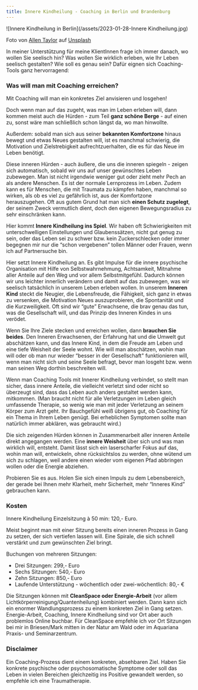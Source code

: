 ```yaml
---
title: Innere Kindheilung - Coaching in Berlin und Brandenburg
---
```


![Innere Kindheilung in Berlin](/assets/2023-01-28-Innere Kindheilung.jpg)

Foto von <a href="https://unsplash.com/es/@allentaylorjr?utm_source=unsplash&utm_medium=referral&utm_content=creditCopyText">Allen Taylor</a> auf <a href="https://unsplash.com/de/fotos/dAMvcGb8Vog?utm_source=unsplash&utm_medium=referral&utm_content=creditCopyText">Unsplash</a>
  
In meiner Unterstützung für meine KlientInnen frage ich immer danach, wo wollen Sie seelisch hin? Was wollen Sie wirklich erleben, wie Ihr Leben seelisch gestalten? Wie soll es genau sein? Dafür eignen sich Coaching-Tools ganz hervorragend: 


### Was will man mit Coaching erreichen? 
Mit Coaching will man ein konkretes Ziel anvisieren und losgehen! 


Doch wenn man auf das zugeht, was man im Leben erleben will, dann kommen meist auch die Hürden - zum Teil **ganz schöne Berge** - auf einen zu, sonst wäre man schließlich schon längst da, wo man hinwollte. 


Außerdem: sobald man sich aus seiner **bekannten Komfortzone** hinaus bewegt und etwas Neues gestalten will, ist es manchmal schwierig, die Motivation und Zielstrebigkeit aufrechtzuerhalten, die es für das Neue im Leben benötigt.  


Diese inneren Hürden - auch äußere, die uns die inneren spiegeln - zeigen sich automatisch, sobald wir uns auf unser gewünschtes Leben zubewegen. Man ist nicht irgendwie weniger gut oder zieht mehr Pech an als andere Menschen. Es ist der normale Lernprozess im Leben. Zudem kann es für Menschen, die mit Traumata zu kämpfen haben, manchmal so wirken, als ob es viel zu gefährlich ist, aus der Komfortzone herauszugehen. Oft aus gutem Grund hat man sich **einen Schutz zugelegt**, der seinem Zweck vermutlich dient, doch den eigenen Bewegungsradius zu sehr einschränken kann. 


Hier kommt **Innere Kindheilung ins Spiel**. Wir haben oft Schwierigkeiten mit unterschwelligen Einstellungen und Glaubenssätzen, nicht gut genug zu sein, oder das Leben sei zu schwer bzw. kein Zuckerschlecken oder immer begegnen mir nur die “schon vergebenen” tollen Männer oder Frauen, wenn ich auf Partnersuche bin. 


Hier setzt Innere Kindheilung an. Es gibt Impulse für die innere psychische Organisation mit Hilfe von Selbstwahrnehmung, Achtsamkeit, Mitnahme aller Anteile auf den Weg und vor allem Selbstmitgefühl. Dadurch können wir uns leichter innerlich verändern und damit auf das zubewegen, was wir seelisch tatsächlich in unserem Leben erleben wollen. In unserem **Inneren Kind** steckt die Neugier, die Lebensfreude, die Fähigkeit, sich ganz in etwas zu versenken, die Motivation Neues auszuprobieren, die Spontanität und die Kurzweiligkeit. Oft sind wir “gute” Erwachsene, die brav genau das tun, was die Gesellschaft will, und das Prinzip des Inneren Kindes in uns verödet. 

Wenn Sie Ihre Ziele stecken und erreichen wollen, dann **brauchen Sie beides**. Den Inneren Erwachsenen, der Erfahrung hat und die Umwelt gut abschätzen kann, und das Innere Kind, in dem die Freude am Leben und eine tiefe Weisheit der Seele wohnt. Wie will man abschätzen, wohin man will oder ob man nur wieder “besser in der Gesellschaft" funktionieren will, wenn man nicht sich und seine Seele befragt, bevor man losgeht bzw. wenn man seinen Weg dorthin beschreiten will.  


Wenn man Coaching Tools mit Innerer Kindheilung verbindet, so stellt man sicher, dass innere Anteile, die vielleicht verletzt sind oder nicht so überzeugt sind, dass das Leben auch anders gestaltet werden kann, mitkommen. (Man braucht nicht für alle Verletzungen im Leben gleich umfassende Therapie, so wenig wie man mit jeder Verletzung an seinem Körper zum Arzt geht. Ihr Bauchgefühl weiß übrigens gut, ob Coaching für ein Thema in Ihrem Leben genügt. Bei erheblichen Symptomen sollte man natürlich immer abklären, was gebraucht wird.) 


Die sich zeigenden Hürden können in Zusammenarbeit aller inneren Anteile direkt angegangen werden. Eine **innere Weisheit** über sich und was man wirklich will, entsteht. Damit lässt sich ein laserscharfer Fokus auf das, wohin man will, entwickeln, ohne rücksichtslos zu werden, ohne wütend um sich zu schlagen, weil andere einen wieder vom eigenen Pfad abbringen wollen oder die Energie abziehen. 


Probieren Sie es aus. Holen Sie sich einen Impuls zu dem Lebensbereich, der gerade bei Ihnen mehr Klarheit, mehr Sicherheit, mehr “Inneres Kind” gebrauchen kann. 

### Kosten
Innere Kindheilung Einzelsitzung à 50 min: 120,- Euro.


Meist beginnt man mit einer Sitzung bereits einen inneren Prozess in Gang zu setzen, der sich vertiefen lassen will. Eine Spirale, die sich schnell verstärkt und zum gewünschten Ziel bringt. 


Buchungen von mehreren Sitzungen: 
- Drei Sitzungen: 299,- Euro
- Sechs Sitzungen: 540,- Euro
- Zehn Sitzungen: 850,- Euro
- Laufende Unterstützung - wöchentlich oder zwei-wöchentlich: 80,- €


Die Sitzungen können mit **CleanSpace oder Energie-Arbeit** (vor allem Lichtkörperreinigung/Quantenheilung) kombiniert werden. Dann kann sich ein enormer Wandlungsprozess zu einem konkreten Ziel in Gang setzen. Energie-Arbeit, Coaching, Innere Kindheilung sind vor Ort aber auch problemlos Online buchbar. Für CleanSpace empfehle ich vor Ort Sitzungen bei mir in Briesen/Mark mitten in der Natur am Wald oder im Aquariana Praxis- und Seminarzentrum. 


### Disclaimer
Ein Coaching-Prozess dient einem konkreten, absehbaren Ziel. Haben Sie konkrete psychische oder psychosomatische Symptome oder soll das Leben in vielen Bereichen gleichzeitig ins Positive gewandelt werden, so empfehle ich eine Traumatherapie.  
